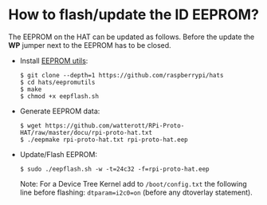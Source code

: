 # How to flash/update the ID EEPROM?

The EEPROM on the HAT can be updated as follows.
Before the update the **WP** jumper next to the EEPROM has to be closed.

* Install [EEPROM utils](https://github.com/raspberrypi/hats/tree/master/eepromutils):
    ```
    $ git clone --depth=1 https://github.com/raspberrypi/hats
    $ cd hats/eepromutils
    $ make
    $ chmod +x eepflash.sh
    ```

* Generate EEPROM data:
    ```
    $ wget https://github.com/watterott/RPi-Proto-HAT/raw/master/docu/rpi-proto-hat.txt
    $ ./eepmake rpi-proto-hat.txt rpi-proto-hat.eep
    ```

* Update/Flash EEPROM:
    ```
    $ sudo ./eepflash.sh -w -t=24c32 -f=rpi-proto-hat.eep
    ```
    Note: For a Device Tree Kernel add to ```/boot/config.txt``` the following line before flashing: ```dtparam=i2c0=on``` (before any dtoverlay statement).
